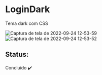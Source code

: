 # LoginDark

Tema dark com CSS

![Captura de tela de 2022-09-24 12-53-59](https://user-images.githubusercontent.com/105956403/192107331-ab21d3ea-2578-4043-a70c-0832a40dbc24.png)
![Captura de tela de 2022-09-24 12-53-52](https://user-images.githubusercontent.com/105956403/192107336-e6f3a564-f036-416f-bef2-0470b1a76db8.png)


## Status:

####

Concluído ✔️
